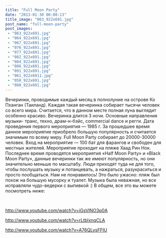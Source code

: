 ```yaml
---
title: "Full Moon Party"
date: "2013-01-30 06:08:13"
title_image: "063_922x691.jpg"
post_name: "full-moon-party"
post_images: 
 - "063_922x691.jpg"
 - "064_922x691.jpg"
 - "067_922x691.jpg"
 - "076_922x691.jpg"
 - "077_922x691.jpg"
 - "082_922x691.jpg"
 - "084_922x691.jpg"
 - "086_922x691.jpg"
 - "091_922x691.jpg"
 - "061_922x6911.jpg"
 - "058_922x691.jpg"
 - "088_922x691.jpg"
---
```


Вечеринки, проводимые каждый месяц в полнолуние на острове Ко Пханган (Таиланд). Каждая такая вечеринка собирает тысячи человек со всего мира. Считается, что в данном месте полная луна выглядит особенно красиво. Вечеринка длится 3 ночи. Основные направления музыки- транс, техно, драм-н-бэйс, commercial dance и регги.
Дата проведения первого мероприятия — 1985 г. За прошедшее время данное мероприятие приобрело большую популярность и считается значимым по всему миру. Full Moon Party собирает до 20000-30000 человек. Вход на мероприятие — 100 бат для фарангов и свободен для местных жителей. Мероприятие проходит на пляже Хаад Рин Нок.
Последнее время проводятся мероприятия «Half Moon Party» и «Black Moon Party», данные вечеринки так же имеют популярность, но они значительно меньше по масштабу.
Люди приходят туда не для того, чтобы послушать музыку и потанцевать, а нажраться, разукраситься и просто пообщаться. Нам не понравилось! Это было ужасно: пляж был похож на большую мусорку и туалет. Музыка была неважная, но все исправляли чудо-ведерки с выпивкой :) В общем, все это вы можете посмотреть ниже:

&nbsp;

http://www.youtube.com/watch?v=iGsVlNO3p0A

http://www.youtube.com/watch?v=rLtbIxnqCLA

http://www.youtube.com/watch?v=A76QLysFFIU




















&nbsp;

&nbsp;
